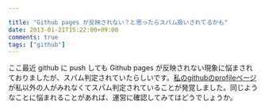 ```yaml
---

title: "Github pages が反映されない？と思ったらスパム扱いされてるかも"
date: 2013-01-21T15:22:00+09:00
comments: true
tags: ["github"]
---
```


ここ最近 github に push しても Github pages が反映されない現象に悩まされておりましたが、スパム判定されていたらしいです。[私のgithubのprofileページ](https://github.com/eiel)が私以外の人がみれなくてスパム判定されていることが発覚しました。同じようなことに悩まれることがあれば、運営に確認してみてはどうでしょうか。
